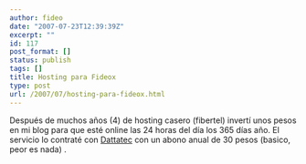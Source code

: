 ```yaml
---
author: fideo
date: "2007-07-23T12:39:39Z"
excerpt: ""
id: 117
post_format: []
status: publish
tags: []
title: Hosting para Fideox
type: post
url: /2007/07/hosting-para-fideox.html
---
```

Después de muchos años (4) de hosting casero (fibertel) invertí unos pesos en mi blog para que esté online las 24 horas del día los 365 días año. El servicio lo contraté con [Dattatec](http://www.dattatec.com "Dattatec") con un abono anual de 30 pesos (basico, peor es nada) .
